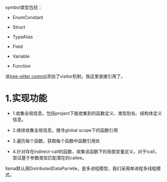 
symbol类型包括：

- EnumConstant

- Struct 

- TypeAlias

- Field

- Variable

- Function

该[tree-sitter commit](https://github.com/tree-sitter/py-tree-sitter/tree/4e2e765c5d8cf946b886bc757aef5cbf907c82b8)添加了visitor机制，我这里直接引用了。


# 1.实现功能

- 1.收集全局信息，包括project下能收集到的函数定义、类型别名、结构体定义信息。

- 2.继续收集全局信息，搜寻global scope下的函数引用

- 3.遍历每个函数，获取每个函数中函数引用处

- 4.针对存在indirect-call的函数，收集该函数下的局部变量定义，对于icall，尝试基于参数类型匹配潜在的callee。

llama默认用DistributedDataParrelle，是多进程模型，我们采用单进程多线程模式。






